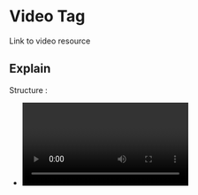 # Video Tag
Link to video resource

## Explain
Structure :
- <video> : allows you to add video file on web page
    - You should provide mp4 or ogg file because some browser cannot read other format file
    - video tag has multiple attribute :
        - src : file path of your video file
        - controls : can be useful to manipulate your video (play, pause)
        - poster : allows to you show an image before your read your video